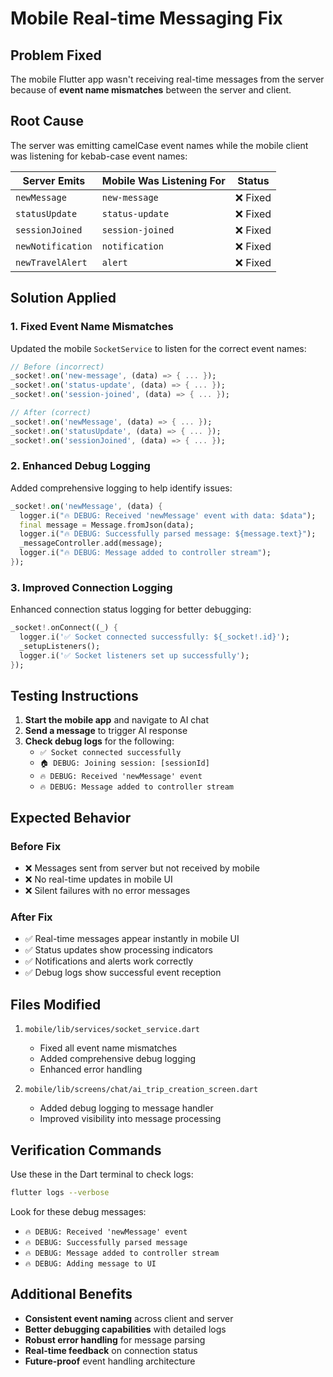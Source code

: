 # Mobile Real-time Messaging Fix

## Problem Fixed
The mobile Flutter app wasn't receiving real-time messages from the server because of **event name mismatches** between the server and client.

## Root Cause
The server was emitting camelCase event names while the mobile client was listening for kebab-case event names:

| Server Emits | Mobile Was Listening For | Status |
|--------------|--------------------------|---------|
| `newMessage` | `new-message` | ❌ Fixed |
| `statusUpdate` | `status-update` | ❌ Fixed |
| `sessionJoined` | `session-joined` | ❌ Fixed |
| `newNotification` | `notification` | ❌ Fixed |
| `newTravelAlert` | `alert` | ❌ Fixed |

## Solution Applied

### 1. Fixed Event Name Mismatches
Updated the mobile `SocketService` to listen for the correct event names:

```dart
// Before (incorrect)
_socket!.on('new-message', (data) => { ... });
_socket!.on('status-update', (data) => { ... });
_socket!.on('session-joined', (data) => { ... });

// After (correct)
_socket!.on('newMessage', (data) => { ... });
_socket!.on('statusUpdate', (data) => { ... });
_socket!.on('sessionJoined', (data) => { ... });
```

### 2. Enhanced Debug Logging
Added comprehensive logging to help identify issues:

```dart
_socket!.on('newMessage', (data) {
  logger.i("🔥 DEBUG: Received 'newMessage' event with data: $data");
  final message = Message.fromJson(data);
  logger.i("🔥 DEBUG: Successfully parsed message: ${message.text}");
  _messageController.add(message);
  logger.i("🔥 DEBUG: Message added to controller stream");
});
```

### 3. Improved Connection Logging
Enhanced connection status logging for better debugging:

```dart
_socket!.onConnect((_) {
  logger.i('✅ Socket connected successfully: ${_socket!.id}');
  _setupListeners();
  logger.i('✅ Socket listeners set up successfully');
});
```

## Testing Instructions

1. **Start the mobile app** and navigate to AI chat
2. **Send a message** to trigger AI response
3. **Check debug logs** for the following:
   - `✅ Socket connected successfully`
   - `🏠 DEBUG: Joining session: [sessionId]`
   - `🔥 DEBUG: Received 'newMessage' event`
   - `🔥 DEBUG: Message added to controller stream`

## Expected Behavior

### Before Fix
- ❌ Messages sent from server but not received by mobile
- ❌ No real-time updates in mobile UI
- ❌ Silent failures with no error messages

### After Fix
- ✅ Real-time messages appear instantly in mobile UI
- ✅ Status updates show processing indicators
- ✅ Notifications and alerts work correctly
- ✅ Debug logs show successful event reception

## Files Modified

1. `mobile/lib/services/socket_service.dart`
   - Fixed all event name mismatches
   - Added comprehensive debug logging
   - Enhanced error handling

2. `mobile/lib/screens/chat/ai_trip_creation_screen.dart`
   - Added debug logging to message handler
   - Improved visibility into message processing

## Verification Commands

Use these in the Dart terminal to check logs:
```bash
flutter logs --verbose
```

Look for these debug messages:
- `🔥 DEBUG: Received 'newMessage' event`
- `🔥 DEBUG: Successfully parsed message`
- `🔥 DEBUG: Message added to controller stream`
- `🔥 DEBUG: Adding message to UI`

## Additional Benefits

- **Consistent event naming** across client and server
- **Better debugging capabilities** with detailed logs
- **Robust error handling** for message parsing
- **Real-time feedback** on connection status
- **Future-proof** event handling architecture